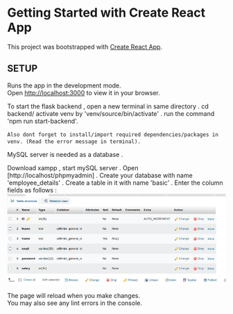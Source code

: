 # Getting Started with Create React App

This project was bootstrapped with [Create React App](https://github.com/facebook/create-react-app).


## SETUP

Runs the app in the development mode.\
Open [http://localhost:3000](http://localhost:3000) to view it in your browser.

To start the flask backend ,
    open a new terminal in same directory . 
    cd backend/
    activate venv by 'venv/source/bin/activate' . 
    run the command 'npm run start-backend'.

    Also dont forget to install/import required dependencies/packages in venv. (Read the error message in terminal). 

MySQL server is needed as a database . 

Download xampp , start mySQL server . 
    Open [http://localhost/phpmyadmin] . 
    Create your database with name 'employee_details' . 
    Create a table in it with name 'basic' .
    Enter the column fields as follows : 
        ![Screenshot](image.png)



The page will reload when you make changes.\
You may also see any lint errors in the console.

